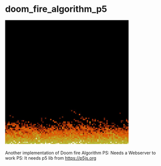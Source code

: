 # doom_fire_algorithm_p5
![Alt text](https://github.com/jowtro/doom_fire_algorithm_p5/blob/master/fire.jpg "Fire Algorithm")
<br><br>Another implementation of Doom fire Algorithm
PS: Needs a Webserver to work
PS: It needs p5 lib from https://p5js.org
